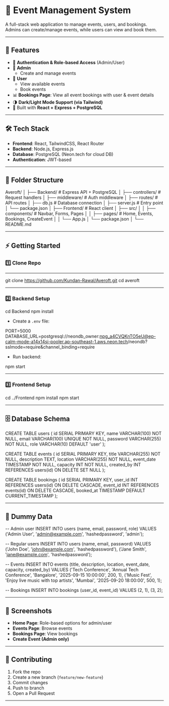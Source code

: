# 📅 Event Management System

A full-stack web application to manage events, users, and bookings.  
Admins can create/manage events, while users can view and book them.

---

## 🚀 Features

- 🔐 **Authentication & Role-based Access** (Admin/User)
- 📌 **Admin**
  - Create and manage events
- 👥 **User**
  - View available events
  - Book events
- 📊 **Bookings Page**: View all event bookings with user & event details
- 🌗 **Dark/Light Mode Support (via Tailwind)**
- 🎯 Built with **React + Express + PostgreSQL**

---

## 🛠️ Tech Stack

- **Frontend**: React, TailwindCSS, React Router
- **Backend**: Node.js, Express.js
- **Database**: PostgreSQL (Neon.tech for cloud DB)
- **Authentication**: JWT-based

---

## 📂 Folder Structure

Averoft/
│
├── Backend/ # Express API + PostgreSQL
│ ├── controllers/ # Request handlers
│ ├── middleware/ # Auth middleware
│ ├── routes/ # API routes
│ ├── db.js # Database connection
│ ├── server.js # Entry point
│ └── package.json
│
├── Frontend/ # React client
│ ├── src/
│ │ ├── components/ # Navbar, Forms, Pages
│ │ ├── pages/ # Home, Events, Bookings, CreateEvent
│ │ └── App.js
│ └── package.json
│
└── README.md

---

## ⚡ Getting Started

### 1️⃣ Clone Repo

---

git clone https://github.com/Kundan-Rawal/Averoft.git
cd averoft

---

### 2️⃣ Backend Setup

cd Backend
npm install

- Create a `.env` file:

PORT=5000
DATABASE_URL=postgresql://neondb_owner:npg_a4CVQKnTO5eU@ep-calm-mode-a14x14sj-pooler.ap-southeast-1.aws.neon.tech/neondb?sslmode=require&channel_binding=require

- Run backend:

npm start

---

### 3️⃣ Frontend Setup

cd ../Frontend
npm install
npm start

---

## 🗄️ Database Schema

CREATE TABLE users (
id SERIAL PRIMARY KEY,
name VARCHAR(100) NOT NULL,
email VARCHAR(100) UNIQUE NOT NULL,
password VARCHAR(255) NOT NULL,
role VARCHAR(10) DEFAULT 'user'
);

CREATE TABLE events (
id SERIAL PRIMARY KEY,
title VARCHAR(255) NOT NULL,
description TEXT,
location VARCHAR(255) NOT NULL,
event_date TIMESTAMP NOT NULL,
capacity INT NOT NULL,
created_by INT REFERENCES users(id) ON DELETE SET NULL
);

CREATE TABLE bookings (
id SERIAL PRIMARY KEY,
user_id INT REFERENCES users(id) ON DELETE CASCADE,
event_id INT REFERENCES events(id) ON DELETE CASCADE,
booked_at TIMESTAMP DEFAULT CURRENT_TIMESTAMP
);

---

## 🔑 Dummy Data

-- Admin user
INSERT INTO users (name, email, password, role) VALUES
('Admin User', 'admin@example.com', 'hashedpassword', 'admin');

-- Regular users
INSERT INTO users (name, email, password) VALUES
('John Doe', 'john@example.com', 'hashedpassword'),
('Jane Smith', 'jane@example.com', 'hashedpassword');

-- Events
INSERT INTO events (title, description, location, event_date, capacity, created_by) VALUES
('Tech Conference', 'Annual Tech Conference', 'Bangalore', '2025-09-15 10:00:00', 200, 1),
('Music Fest', 'Enjoy live music with top artists', 'Mumbai', '2025-09-20 18:00:00', 500, 1);

-- Bookings
INSERT INTO bookings (user_id, event_id) VALUES
(2, 1),
(3, 2);

---

## 📸 Screenshots

- **Home Page**: Role-based options for admin/user
- **Events Page**: Browse events
- **Bookings Page**: View bookings
- **Create Event (Admin only)**

---

## 🤝 Contributing

1. Fork the repo
2. Create a new branch (`feature/new-feature`)
3. Commit changes
4. Push to branch
5. Open a Pull Request

---
